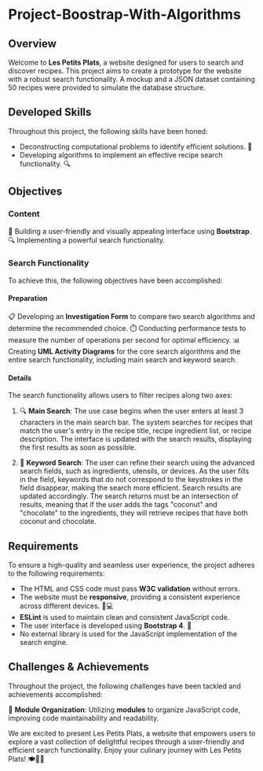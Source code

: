 # Project-Boostrap-With-Algorithms

## Overview

Welcome to **Les Petits Plats**, a website designed for users to search and discover recipes. This project aims to create a prototype for the website with a robust search functionality. A mockup and a JSON dataset containing 50 recipes were provided to simulate the database structure.

## Developed Skills

Throughout this project, the following skills have been honed:

- Deconstructing computational problems to identify efficient solutions. 🎯
- Developing algorithms to implement an effective recipe search functionality. 🔍

## Objectives

### Content

🎨 Building a user-friendly and visually appealing interface using **Bootstrap**.
🔍 Implementing a powerful search functionality.

### Search Functionality

To achieve this, the following objectives have been accomplished:

#### Preparation

📋 Developing an **Investigation Form** to compare two search algorithms and determine the recommended choice.
⏱️ Conducting performance tests to measure the number of operations per second for optimal efficiency.
📊 Creating **UML Activity Diagrams** for the core search algorithms and the entire search functionality, including main search and keyword search.

#### Details

The search functionality allows users to filter recipes along two axes:

1. 🔍 **Main Search**: The use case begins when the user enters at least 3 characters in the main search bar. The system searches for recipes that match the user's entry in the recipe title, recipe ingredient list, or recipe description. The interface is updated with the search results, displaying the first results as soon as possible.

2. 🔑 **Keyword Search**: The user can refine their search using the advanced search fields, such as ingredients, utensils, or devices. As the user fills in the field, keywords that do not correspond to the keystrokes in the field disappear, making the search more efficient. Search results are updated accordingly. The search returns must be an intersection of results, meaning that if the user adds the tags "coconut" and "chocolate" to the ingredients, they will retrieve recipes that have both coconut and chocolate.

## Requirements

To ensure a high-quality and seamless user experience, the project adheres to the following requirements:

- The HTML and CSS code must pass **W3C validation** without errors.
- The website must be **responsive**, providing a consistent experience across different devices. 📱💻
- **ESLint** is used to maintain clean and consistent JavaScript code.
- The user interface is developed using **Bootstrap 4**. 🎉
- No external library is used for the JavaScript implementation of the search engine.

## Challenges & Achievements

Throughout the project, the following challenges have been tackled and achievements accomplished:

🚀 **Module Organization**: Utilizing **modules** to organize JavaScript code, improving code maintainability and readability.

We are excited to present Les Petits Plats, a website that empowers users to explore a vast collection of delightful recipes through a user-friendly and efficient search functionality. Enjoy your culinary journey with Les Petits Plats! 🍽️🥗🍝